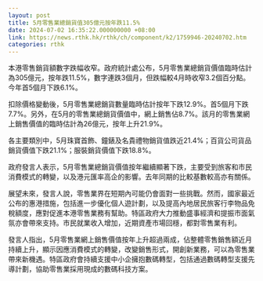 ```yaml
---
layout: post
title: 5月零售業總銷貨值305億元按年跌11.5%
date: 2024-07-02 16:35:22.000000000 +08:00
link: https://news.rthk.hk/rthk/ch/component/k2/1759946-20240702.htm
categories: rthk
---
```


本港零售銷貨額數字跌幅收窄。政府統計處公布，5月零售業總銷貨價值臨時估計為305億元，按年跌11.5%，數字連跌3個月，但跌幅較4月時收窄3.2個百分點。今年首5個月下跌6.1%。

扣除價格變動後，5月零售業總銷貨數量臨時估計按年下跌12.9%。首5個月下跌7.7%。另外，在5月的零售業總銷貨價值中，網上銷售佔8.7%。該月的零售業網上銷售價值的臨時估計為26億元，按年上升21.9%。

各主要類別中，5月珠寶首飾、鐘錶及名貴禮物銷貨值跌近21.4%；百貨公司貨品銷貨價值下跌21.1%；服裝銷貨價值下跌18.8%。

政府發言人表示，5月零售業總銷貨價值按年繼續顯著下跌，主要受到旅客和市民消費模式的轉變，以及港元匯率高企的影響。去年同期的比較基數較高亦有關係。

展望未來，發言人說，零售業界在短期內可能仍會面對一些挑戰。然而，國家最近公布的惠港措施，包括進一步優化個人遊計劃，以及提高內地居民旅客行李物品免稅額度，應對促進本港零售業務有幫助。特區政府大力推動盛事經濟和提振市面氣氛亦會帶來支持。市民就業收入增加，近期資產市場回穩，都對零售業有利。

發言人指出，5月零售業網上銷售價值按年上升超過兩成，佔整體零售銷售額近月持續上升，顯示因應消費模式的轉變，改變銷售形式，開創新業務，可以為零售業帶來新機遇。特區政府會持續支援中小企擁抱數碼轉型，包括通過數碼轉型支援先導計劃，協助零售業採用現成的數碼科技方案。
